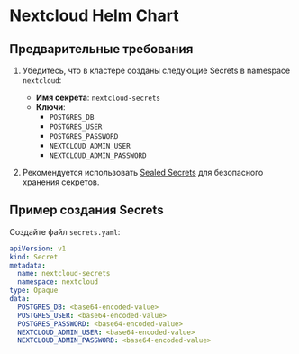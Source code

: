 # Nextcloud Helm Chart

## Предварительные требования
1. Убедитесь, что в кластере созданы следующие Secrets в namespace `nextcloud`:
   - **Имя секрета**: `nextcloud-secrets`
   - **Ключи**:
     - `POSTGRES_DB`
     - `POSTGRES_USER`
     - `POSTGRES_PASSWORD`
     - `NEXTCLOUD_ADMIN_USER`
     - `NEXTCLOUD_ADMIN_PASSWORD`

2. Рекомендуется использовать [Sealed Secrets](https://github.com/bitnami-labs/sealed-secrets) для безопасного хранения секретов.

## Пример создания Secrets
Создайте файл `secrets.yaml`:
```yaml
apiVersion: v1
kind: Secret
metadata:
  name: nextcloud-secrets
  namespace: nextcloud
type: Opaque
data:
  POSTGRES_DB: <base64-encoded-value>
  POSTGRES_USER: <base64-encoded-value>
  POSTGRES_PASSWORD: <base64-encoded-value>
  NEXTCLOUD_ADMIN_USER: <base64-encoded-value>
  NEXTCLOUD_ADMIN_PASSWORD: <base64-encoded-value>